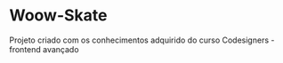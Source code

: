 # Woow-Skate
Projeto criado com os conhecimentos adquirido do curso Codesigners - frontend avançado
